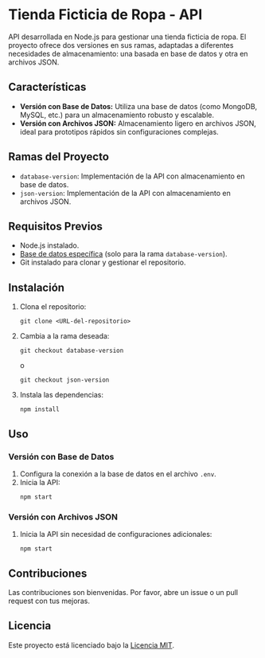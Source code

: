 

<h1>Tienda Ficticia de Ropa - API</h1>

<p>
    API desarrollada en Node.js para gestionar una tienda ficticia de ropa. El proyecto ofrece dos versiones en sus ramas, adaptadas a diferentes necesidades de almacenamiento: una basada en base de datos y otra en archivos JSON.
</p>

<h2>Características</h2>
<ul>
    <li><strong>Versión con Base de Datos:</strong> Utiliza una base de datos (como MongoDB, MySQL, etc.) para un almacenamiento robusto y escalable.</li>
    <li><strong>Versión con Archivos JSON:</strong> Almacenamiento ligero en archivos JSON, ideal para prototipos rápidos sin configuraciones complejas.</li>
</ul>

<h2>Ramas del Proyecto</h2>
<ul>
    <li><code>database-version</code>: Implementación de la API con almacenamiento en base de datos.</li>
    <li><code>json-version</code>: Implementación de la API con almacenamiento en archivos JSON.</li>
</ul>

<h2>Requisitos Previos</h2>
<ul>
    <li>Node.js instalado.</li>
    <li><a href="#">Base de datos específica</a> (solo para la rama <code>database-version</code>).</li>
    <li>Git instalado para clonar y gestionar el repositorio.</li>
</ul>

<h2>Instalación</h2>
<ol>
    <li>Clona el repositorio:</li>
    <pre><code>git clone &lt;URL-del-repositorio&gt;</code></pre>
    <li>Cambia a la rama deseada:</li>
    <pre><code>git checkout database-version</code></pre>
    <p>o</p>
    <pre><code>git checkout json-version</code></pre>
    <li>Instala las dependencias:</li>
    <pre><code>npm install</code></pre>
</ol>

<h2>Uso</h2>

<h3>Versión con Base de Datos</h3>
<ol>
    <li>Configura la conexión a la base de datos en el archivo <code>.env</code>.</li>
    <li>Inicia la API:</li>
    <pre><code>npm start</code></pre>
</ol>

<h3>Versión con Archivos JSON</h3>
<ol>
    <li>Inicia la API sin necesidad de configuraciones adicionales:</li>
    <pre><code>npm start</code></pre>
</ol>

<h2>Contribuciones</h2>
<p>Las contribuciones son bienvenidas. Por favor, abre un issue o un pull request con tus mejoras.</p>

<h2>Licencia</h2>
<p>Este proyecto está licenciado bajo la <a href="LICENSE">Licencia MIT</a>.</p>



